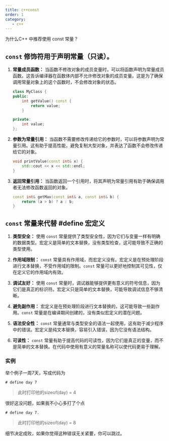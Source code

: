 ```yaml
---
title: c++const
order: 1
category:
   - c++
---
```

<ChatMessage avatar="../../../assets/emoji/dsyj.png" :avatarWidth="40">
为什么C++ 中推荐使用 const 常量？
</ChatMessage>


## `const` 修饰符用于声明常量（只读）。

1. **常量成员函数：** 当函数不修改对象的成员变量时，可以将函数声明为常量成员函数。这告诉编译器在函数体内部不允许修改对象的成员变量。这是为了确保调用常量对象上的这个函数时，不会修改对象的状态。

    ```cpp
    class MyClass {
    public:
        int getValue() const {
            return value;
        }

    private:
        int value;
    };
    ```

2. **参数为常量引用：** 当函数不需要修改传递给它的参数时，可以将参数声明为常量引用。这有助于提高性能，避免复制大型对象，并表达了函数不会修改传递给它的对象。

    ```cpp
    void printValue(const int& x) {
        std::cout << x << std::endl;
    }
    ```

3. **返回常量引用：** 当函数返回一个引用时，将其声明为常量引用有助于确保调用者无法修改函数返回的对象。

    ```cpp
    const int& getMax(const int& a, const int& b) {
        return (a > b) ? a : b;
    }
    ```

## `const` 常量来代替 #define 宏定义

1. **类型安全：**
   使用 `const` 常量提供了类型安全性，因为它们与变量一样有明确的数据类型。宏定义是简单的文本替换，没有类型检查，这可能导致不正确的类型使用。

2. **作用域限制：**
   `const` 常量具有作用域，而宏定义没有。宏定义是在预处理阶段进行文本替换，不受作用域的限制。`const` 常量可以更好地控制其可见性，仅在定义它的作用域内有效。

3. **调试友好：**
   使用 `const` 常量时，调试器能够提供更有意义的符号信息，因为它们是真正的标识符。宏定义只是简单的文本替换，可能导致调试信息不够清晰。

4. **避免副作用：**
   宏定义是在预处理阶段进行文本替换的，这可能导致一些副作用。`const` 常量是在编译期间创建的，没有类似宏定义的潜在问题。

5. **语法安全性：**
   `const` 常量通常与类型安全的语法一起使用，这有助于减少程序中的错误。宏定义是纯文本替换，容易引入错误，因为它没有语法结构。

6. **可读性：**
   `const` 常量有助于提高代码的可读性，因为它们是真正的变量，而不是简单的文本替换。在代码中使用有意义的常量名称可以使代码更易于理解。

### 实例 
<ChatMessage avatar="../../../assets/emoji/bqb (6).png" :avatarWidth="40">
举个例子一周7天，写成代码为
</ChatMessage>

`# define day 7`

>此时打印他的sizeof(day) = 4

<ChatMessage avatar="../../../assets/emoji/hx.png" :avatarWidth="40">
很好这没问题，如果我不小心多打了个点
</ChatMessage>

`# define day 7.`

>此时打印他的sizeof(day) = 8

<ChatMessage avatar="../../../assets/emoji/blzt.png" :avatarWidth="40">
细节决定成败，如果你觉得这种错误无关紧要，你可以跳过。
</ChatMessage>


